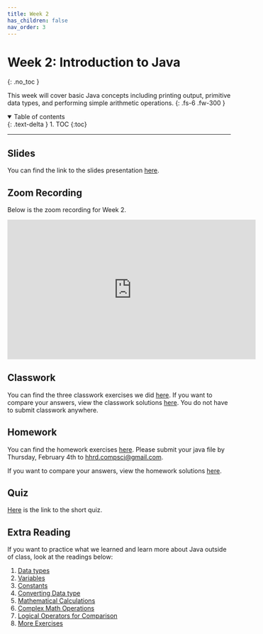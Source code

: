 ```yaml
---
title: Week 2
has_children: false
nav_order: 3
---
```


# Week 2: Introduction to Java
{: .no_toc }

This week will cover basic Java concepts including printing output, primitive data types, and performing simple arithmetic operations.
{: .fs-6 .fw-300 }

<details open markdown="block">
  <summary>
    Table of contents
  </summary>
  {: .text-delta }
1. TOC
{:toc}
</details>

---

## Slides

You can find the link to the slides presentation [here](https://docs.google.com/presentation/d/1DPN6Ermx1-kvTVtlBA1MZ3cPgf6b2ushqpcQP3pJvzM/edit?usp=sharing).

## Zoom Recording

Below is the zoom recording for Week 2.

<iframe width="560" height="315" src="https://www.youtube.com/embed/NkBsRPV3v74" frameborder="0" allow="accelerometer; autoplay; clipboard-write; encrypted-media; gyroscope; picture-in-picture" allowfullscreen></iframe>

## Classwork

You can find the three classwork exercises we did [here](https://docs.google.com/document/d/1zSC2uFPKu0TRe9Pplh8lwJ9H7_K3QZhXU7wQx0ljbtw/edit?usp=sharing). If you want to compare your answers, view the classwork solutions [here](https://gist.github.com/rumaisaabdulhai/da4db1dc1bad6b06216279f2c9033879). You do not have to submit classwork anywhere.

## Homework

You can find the homework exercises [here](https://docs.google.com/document/d/1xBjXFsunpbS5DdsOC-ReWUmGq3Oo1bbUA-TPPe83iNU/edit?usp=sharing). Please submit your java file by Thursday, February 4th to [hhrd.compsci@gmail.com](mailto:hhrd.compsci@gmail.com).

If you want to compare your answers, view the homework solutions [here](https://gist.github.com/rumaisaabdulhai/e2fed94785dca262520bf8dd92330fe4).

## Quiz

[Here](https://forms.gle/dP1Lh6vvQwdQc6UCA) is the link to the short quiz.

## Extra Reading

If you want to practice what we learned and learn more about Java outside of class, look at the readings below:

1. [Data types](https://code-knowledge.com/java-data-types/)
2. [Variables](https://code-knowledge.com/java-data-types-variables/)
3. [Constants](https://code-knowledge.com/java-datatypes-constants/)
4. [Converting Data type](https://code-knowledge.com/java-data-types-converting/)
5. [Mathematical Calculations](https://code-knowledge.com/java-data-types-mathematical-calculations/)
6. [Complex Math Operations](https://code-knowledge.com/java-data-types-java-lang-math/)
7. [Logical Operators for Comparison](https://code-knowledge.com/java-data-types-comparison-logical-operators/)
8. [More Exercises](https://code-knowledge.com/java-data-types-exercises/)